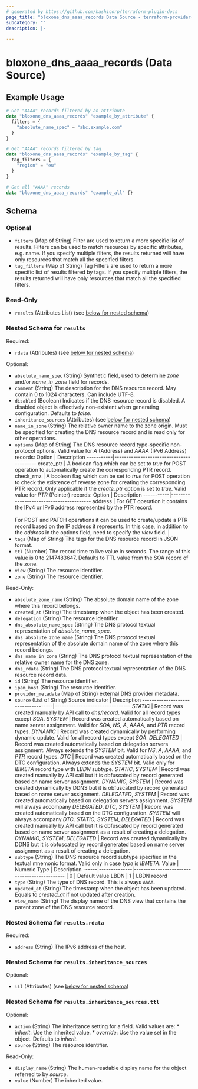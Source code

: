 ```yaml
---
# generated by https://github.com/hashicorp/terraform-plugin-docs
page_title: "bloxone_dns_aaaa_records Data Source - terraform-provider-bloxone"
subcategory: ""
description: |-
  
---
```


# bloxone_dns_aaaa_records (Data Source)



## Example Usage

```terraform
# Get "AAAA" records filtered by an attribute
data "bloxone_dns_aaaa_records" "example_by_attribute" {
  filters = {
    "absolute_name_spec" = "abc.example.com"
  }
}

# Get "AAAA" records filtered by tag
data "bloxone_dns_aaaa_records" "example_by_tag" {
  tag_filters = {
    "region" = "eu"
  }
}

# Get all "AAAA" records
data "bloxone_dns_aaaa_records" "example_all" {}
```

<!-- schema generated by tfplugindocs -->
## Schema

### Optional

- `filters` (Map of String) Filter are used to return a more specific list of results. Filters can be used to match resources by specific attributes, e.g. name. If you specify multiple filters, the results returned will have only resources that match all the specified filters.
- `tag_filters` (Map of String) Tag Filters are used to return a more specific list of results filtered by tags. If you specify multiple filters, the results returned will have only resources that match all the specified filters.

### Read-Only

- `results` (Attributes List) (see [below for nested schema](#nestedatt--results))

<a id="nestedatt--results"></a>
### Nested Schema for `results`

Required:

- `rdata` (Attributes) (see [below for nested schema](#nestedatt--results--rdata))

Optional:

- `absolute_name_spec` (String) Synthetic field, used to determine _zone_ and/or _name_in_zone_ field for records.
- `comment` (String) The description for the DNS resource record. May contain 0 to 1024 characters. Can include UTF-8.
- `disabled` (Boolean) Indicates if the DNS resource record is disabled. A disabled object is effectively non-existent when generating configuration.  Defaults to _false_.
- `inheritance_sources` (Attributes) (see [below for nested schema](#nestedatt--results--inheritance_sources))
- `name_in_zone` (String) The relative owner name to the zone origin. Must be specified for creating the DNS resource record and is read only for other operations.
- `options` (Map of String) The DNS resource record type-specific non-protocol options.  Valid value for _A_ (Address) and _AAAA_ (IPv6 Address) records:  Option     | Description -----------|----------------------------------------- create_ptr | A boolean flag which can be set to _true_ for POST operation to automatically create the corresponding PTR record. check_rmz  | A boolean flag which can be set to _true_ for POST operation to check the existence of reverse zone for creating the corresponding PTR record. Only applicable if the _create_ptr_ option is set to _true_.   Valid value for _PTR_ (Pointer) records:  Option     | Description -----------|---------------------------------------- address    | For GET operation it contains the IPv4 or IPv6 address represented by the PTR record.<br><br>For POST and PATCH operations it can be used to create/update a PTR record based on the IP address it represents. In this case, in addition to the _address_ in the options field, need to specify the _view_ field. |
- `tags` (Map of String) The tags for the DNS resource record in JSON format.
- `ttl` (Number) The record time to live value in seconds. The range of this value is 0 to 2147483647.  Defaults to TTL value from the SOA record of the zone.
- `view` (String) The resource identifier.
- `zone` (String) The resource identifier.

Read-Only:

- `absolute_zone_name` (String) The absolute domain name of the zone where this record belongs.
- `created_at` (String) The timestamp when the object has been created.
- `delegation` (String) The resource identifier.
- `dns_absolute_name_spec` (String) The DNS protocol textual representation of _absolute_name_spec_.
- `dns_absolute_zone_name` (String) The DNS protocol textual representation of the absolute domain name of the zone where this record belongs.
- `dns_name_in_zone` (String) The DNS protocol textual representation of the relative owner name for the DNS zone.
- `dns_rdata` (String) The DNS protocol textual representation of the DNS resource record data.
- `id` (String) The resource identifier.
- `ipam_host` (String) The resource identifier.
- `provider_metadata` (Map of String) external DNS provider metadata.
- `source` (List of String) Source indicator                    | Description ------------------------------------|-------------------------------- _STATIC_                            |  Record was created manually by API call to _dns/record_. Valid for all record types except _SOA_. _SYSTEM_                            |  Record was created automatically based on name server assignment. Valid for _SOA_, _NS_, _A_, _AAAA_, and _PTR_ record types. _DYNAMIC_                           |  Record was created dynamically by performing dynamic update. Valid for all record types except _SOA_. _DELEGATED_                         |  Record was created automatically based on delegation servers assignment. Always extends the _SYSTEM_ bit. Valid for _NS_, _A_, _AAAA_, and _PTR_ record types. _DTC_                               |  Record was created automatically based on the DTC configuration. Always extends the _SYSTEM_ bit. Valid only for _IBMETA_ record type with _LBDN_ subtype. _STATIC_, _SYSTEM_                  |  Record was created manually by API call but it is obfuscated by record generated based on name server assignment. _DYNAMIC_, _SYSTEM_                 |  Record was created dynamically by DDNS but it is obfuscated by record generated based on name server assignment. _DELEGATED_, _SYSTEM_               |  Record was created automatically based on delegation servers assignment. _SYSTEM_ will always accompany _DELEGATED_. _DTC_, _SYSTEM_                     |  Record was created automatically based on the DTC configuration. _SYSTEM_ will always accompany _DTC_. _STATIC_, _SYSTEM_, _DELEGATED_     |  Record was created manually by API call but it is obfuscated by record generated based on name server assignment as a result of creating a delegation. _DYNAMIC_, _SYSTEM_, _DELEGATED_    |  Record was created dynamically by DDNS but it is obfuscated by record generated based on name server assignment as a result of creating a delegation.
- `subtype` (String) The DNS resource record subtype specified in the textual mnemonic format. Valid only in case _type_ is _IBMETA_.  Value | Numeric Type | Description ------|--------------|--------------------------------------------- | 0            | Default value LBDN  | 1            | LBDN record
- `type` (String) The type of DNS record. This is always `AAAA`.
- `updated_at` (String) The timestamp when the object has been updated. Equals to _created_at_ if not updated after creation.
- `view_name` (String) The display name of the DNS view that contains the parent zone of the DNS resource record.

<a id="nestedatt--results--rdata"></a>
### Nested Schema for `results.rdata`

Required:

- `address` (String) The IPv6 address of the host.


<a id="nestedatt--results--inheritance_sources"></a>
### Nested Schema for `results.inheritance_sources`

Optional:

- `ttl` (Attributes) (see [below for nested schema](#nestedatt--results--inheritance_sources--ttl))

<a id="nestedatt--results--inheritance_sources--ttl"></a>
### Nested Schema for `results.inheritance_sources.ttl`

Optional:

- `action` (String) The inheritance setting for a field.  Valid values are: * _inherit_: Use the inherited value. * _override_: Use the value set in the object.  Defaults to _inherit_.
- `source` (String) The resource identifier.

Read-Only:

- `display_name` (String) The human-readable display name for the object referred to by _source_.
- `value` (Number) The inherited value.

